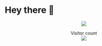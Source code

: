 # Hey there :wave:

<p align="center">
<img src="https://i.giphy.com/media/1u2y8XqgpFXLt0bVun/giphy.webp">
</p>

<p align="center"> 
  Visitor count<br>
  <img src="https://profile-counter.glitch.me/sagar-viradiya/count.svg"/>
</p>









